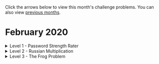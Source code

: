 Click the arrows below to view this month's challenge problems. You can also view [previous months](/previous).

# February 2020

<details>
  <summary>Level 1 - Password Strength Rater</summary>
  
  ## Password Strength Rater
  
  In this puzzle we will build a password strength rater. The exercise is split into steps, with some links to tips which will be useful if you are just getting started!
  
  ### Writing a Python Function

Write a function which takes as arguments, the user's `username` and `password` and gives a score to their password.

To start with we can just return a score of `0`.

    def rate_password(username, password):
        score = 0
        return score

Now check to see if your function works, at the moment it should always return `0`. Below, the part next to the `>>>` indicated the function call to make, and the line below indicates the expected output.

    >>> rate_password('bob', 'python')
    0
  
  Tips: [Python Functions](https://www.w3schools.com/python/python_functions.asp)
  
  ### Rating Password Length

To start with, give the user 1 point for each character in the length of the password.

|  Criteria                                                   | Score                     |
| :---------------------------------------------------------- | ------------------------: |
| Score given for length                                      |  + 1 point per character  |

Example usage:

    >>> rate_password('bob', '')
    0

    >>> rate_password('bob', 'a')
    1

    >>> rate_password('bob', 'python')
    6

Tips: [Python string length](https://www.geeksforgeeks.org/python-string-length-len/)

### Rating Character Types

Now we want to give extra points if the password contains certain types of characters. 3 points is it contains a-z, 3 points for A-Z, and 5 points for 0-9.

Remember to add all of these togethor with the length score!

For example, `Pass42word` contains 10 characters (a score of 10), plus 2 (for a-z), plus 3 (for A-Z), plus 5 (for 0-9), giving 20 points.

A password will be graded using the following criteria:

|  Criteria                                                   | Score                     |
| :---------------------------------------------------------- | ------------------------: |
| Score given for length                                      |  + 1 point per character  |
| Contains at least 1 lower-case letter (a-z)                 |  + 2 points               |
| Contains at least 1 upper-case letter (A-Z)                 |  + 3 points               |
| Contains at least 1 digit (0-9)                             |  + 5 points               |

    >>> rate_password('bob', 'Pass42word')
    20
    
    >>> rate_password('bob', 'pass42word')
    17
    
    >>> rate_password('bob', '12345')
    5

Try writing some other test cases to check your function works.

Tips: [How to check if character in string is a letter? Python](https://stackoverflow.com/questions/15558392/how-to-check-if-character-in-string-is-a-letter-python)

### More Characters

Next, lets add for more character checks.

If the password contains any spaces, give 5 extra points, and any characters **not** in a-z, A-Z, or 0-9, or spaced, give an extra 10 points.

|  Criteria                                                   | Score                     |
| :---------------------------------------------------------- | ------------------------: |
| Score given for length                                      |  + 1 point per character  |
| Contains at least 1 lower-case letter (a-z)                 |  + 2 points               |
| Contains at least 1 upper-case letter (A-Z)                 |  + 3 points               |
| Contains at least 1 digit (0-9)                             |  + 5 points               |
| Contains a space                                            |  + 5 points               |
| Contains any other character                                |  + 10 points              |

This password gets 10 points for containing a character not listed above (plus 9 for length)

    >>> rate_password('bob', 'おはようございます')
    19

This one get's 5 points for having at least one space (plus remember the other critera)

    >>> rate_password('bob', 'Bob cat 猫')
    29
    
### Penalty

Finally, let's add a penalty for including the username in the password. If the pasword contians the username (even in a different casing) the score loses 15 points!

|  Criteria                                                   | Score                     |
| :---------------------------------------------------------- | ------------------------: |
| Score given for length                                      |  + 1 point per character  |
| Contains at least 1 lower-case letter (a-z)                 |  + 2 points               |
| Contains at least 1 upper-case letter (A-Z)                 |  + 3 points               |
| Contains at least 1 digit (0-9)                             |  + 5 points               |
| Contains a space                                            |  + 5 points               |
| Contains any other character                                |  + 10 points              |
| Contains username (case-insensitive)                        |  - 15 points              |
| Minimum score                                               |     0 points              |

    >>> rate_password('bob', 'BoX cat 猫')
    29
    
    >>> rate_password('bob', 'BoB cat 猫')
    14

Limit the minimum score to 0, so under the other rules, this would get a score of 3+2-15 = -10, but we want to scores to start at 0. So any negative score turns into 0.

    >>> rate_password('bob', 'bob')
    0

    >>> rate_password('bob', 'bobbobbobbob')
    0

    >>> rate_password('bob', 'bobbobbobbobbob')
    2

Tips: [How to Check if a Python String Contains Another String?](https://www.afternerd.com/blog/python-string-contains/)

Tips: [Python String Methods: str(), upper(), lower(), count(), find(), replace() & len()](https://thehelloworldprogram.com/python/python-string-methods/)

</details>

<details>
  <summary>Level 2 - Russian Multiplication</summary>
  
  ## Russian Multiplication
  
  The problem requires you to implement an unusal multiplication algorithm for positive integers.
  
  Let's mulitply **42 × 1337**. But instead of using normal mulitplication, we will use a method which only uses halving, doubling, and addition!

First, we write the two numbers **a** and **b** in a table (which is which doesn't matter because a×b is the same as b×a, but you'll see it's faster if we put the smaller number on the left).

|  a |     b |
| -: | ----: |
| 42 |  1337 |

Now we complete the first column by halving **a** on each line. 42 halves to give 21. 21 halves to give 10 (don't worry about the fraction part). 10 halves to give 5. 5 halves to give 2 (don't worry about the fraction part). 2 halves to give 1. Now we stop at 1.

|  a |     b |
| -: | ----: |
| 42 |  1337 |
| 21 |       |
| 10 |       |
|  5 |       |
|  2 |       |
|  1 |       |

Since we kept halving **a**, we should double **b** the same number of times. Since we're doubling, no need to worry about any fractions, just double as you normally would.

|  a |     b |
| -: | ----: |
| 42 |  1337 |
| 21 |  2674 |
| 10 |  5348 |
|  5 | 10696 |
|  2 | 21392 |
|  1 | 42784 |

Next, we delete any rows where **a** is even, like the rows where **a** is 42, 10, or 2.

|  a |     b |
| -: | ----: |
| 21 |  2674 |
|  5 | 10696 |
|  1 | 42784 |

And lastly, we add up the **b** column: 2674 + 10696 + 42784 = 56154.

And if you check, magically your origonal two numbers muliutply to give the same number! 42 × 1337 = 56154

Write a Python function to do this proceedure.

Example usage:

    >>> russian_multiplication(42, 1337):
    56154

You may want to try other pairs of positive integers to make sure it works.

If you have time, try writing your tests as unit tests.
  
</details>

<details>
  <summary>Level 3 - The Frog Problem</summary>
  
  ## The Frog Problem
  
This problem requires you to write a simulation of a system involving randomness.

A frog wants to get from it's current lily pad (pad `0`) to another lily pad `n` pads are (pad `n`)

For example, if `n=4`, there are 5 total pads (0 to 4).

![2020-02/frog1.png](2020-02/frog1.png)

The frog can hop as far as it wants in a single bound! But it likes to randomly choose any of the lily pads in front of it (with equal probability) and hop to that one.

![2020-02/frog2.png](2020-02/frog2.png)

Once hopped, it again, randomly chooses any of the lily pads in front of it (with equal probability) and hops to that.

![2020-02/frog3.png](2020-02/frog3.png)

When it reaches lily pad `n` (in this case 4), the frog is home.

The frog can take in total anywhere between 1 and n hops to get home.

First, write a function which simulates the frog's journey once. The parameter `n` is the distance the frog has to travel (1 less than the number of pads).

**Since it is random, it will vary from run-to-run!!!**

Example usage:

    >>> simulate_frog(4):
    2

    >>> simulate_frog(4):
    2

    >>> simulate_frog(4):
    1

    >>> simulate_frog(4):
    3

Next, add a named parenter which allows your function to repeate the simulation many times and return the average (mean) number of hops the journey took.

    >>> simulate_frog(4, simulations=1000000):
    2.082791

The answer will vary, but you should get around `2.08` for `n=4`.

Fill in the table with the results from your simulation, and try to find a pattern.

| n         | Average Number of Hops |
| --------: | ---------------------: |
| 0         | 0 |
| 1         | 1 |
| 2         | ... |
| 3         | ... |
| 4         | ~ 2.08 |
| 5         | ... |
| ... | ... |

Work out how many hops it will take on average for `n = 1,000,000` (Hint: compare each entry in the table above to the previous row to work out a formula)

Use a plotting library to generate a plot with `n` on the x-axis and Average number of hops on the y-axis.

</details>
